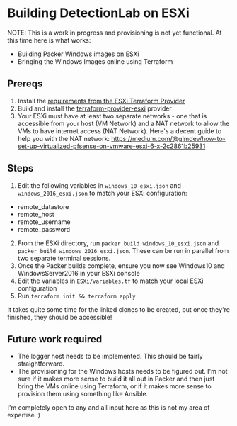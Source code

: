 # Building DetectionLab on ESXi

NOTE: This is a work in progress and provisioning is not yet functional. At this time here is what works:

* Building Packer Windows images on ESXi
* Bringing the Windows Images online using Terraform

## Prereqs
1. Install the [requirements from the ESXi Terraform Provider](https://github.com/josenk/terraform-provider-esxi#requirements)
2. Build and install the [terraform-provider-esxi](https://github.com/josenk/terraform-provider-esxi#building-the-provider) provider
3. Your ESXi must have at least two separate networks - one that is accessible from your host (VM Network) and a NAT network to allow the VMs to have internet access (NAT Network). Here's a decent guide to help you with the NAT network: https://medium.com/@glmdev/how-to-set-up-virtualized-pfsense-on-vmware-esxi-6-x-2c2861b25931

## Steps
1. Edit the following variables in `windows_10_esxi.json` and `windows_2016_esxi.json` to match your ESXi configuration:
  * remote_datastore
  * remote_host
  * remote_username
  * remote_password

2. From the ESXi directory, run `packer build windows_10_esxi.json` and `packer build windows_2016_esxi.json`. These can be run in parallel from two separate terminal sessions.
3. Once the Packer builds complete, ensure you now see Windows10 and WindowsServer2016 in your ESXi console
4. Edit the variables in `ESXi/variables.tf` to match your local ESXi configuration
5. Run `terraform init && terraform apply`

It takes quite some time for the linked clones to be created, but once they're finished, they should be accessible!

## Future work required
* The logger host needs to be implemented. This should be fairly straightforward.
* The provisioning for the Windows hosts needs to be figured out. I'm not sure if it makes more sense to build it all out in Packer and then just bring the VMs online using Terraform, or if it makes more sense to provision them using something like Ansible.

I'm completely open to any and all input here as this is not my area of expertise :) 

